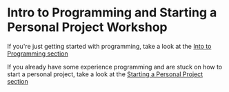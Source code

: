 # Intro to Programming and Starting a Personal Project Workshop

If you're just getting started with programming, take a look at the [Into to Programming section](intro_to_programming.md)

If you already have some experience programming and are stuck on how to start a personal project, take a look at the [Starting a Personal Project section](starting_a_personal_project.md)
